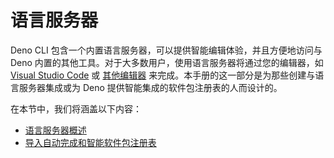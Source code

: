 # 语言服务器

Deno CLI 包含一个内置语言服务器，可以提供智能编辑体验，并且方便地访问与 Deno
内置的其他工具。对于大多数用户，使用语言服务器将通过您的编辑器，如
[Visual Studio Code](../references/vscode_deno.md) 或
[其他编辑器](../getting_started/setup_your_environment.md)
来完成。本手册的这一部分是为那些创建与语言服务器集成或为 Deno
提供智能集成的软件包注册表的人而设计的。

在本节中，我们将涵盖以下内容：

- [语言服务器概述](./language_server/overview.md)
- [导入自动完成和智能软件包注册表](./language_server/imports.md)
